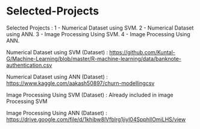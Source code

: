# Selected-Projects
Selected Projects : 
1 - Numerical Dataset using SVM.
2 - Numerical Dataset using ANN.
3 - Image Processing Using SVM.
4 - Image Processing Using ANN.




Numerical Dataset using SVM (Dataset) :
https://github.com/Kuntal-G/Machine-Learning/blob/master/R-machine-learning/data/banknote-authentication.csv

Numerical Dataset using ANN (Dataset) :
https://www.kaggle.com/aakash50897/churn-modellingcsv

Image Processing Using SVM (Dataset) :
Already included in image Processing SVM

Image Processing Using ANN (Dataset) : https://drive.google.com/file/d/1khibw8lVfblrg1jiyl04SpphllOmiLHS/view
